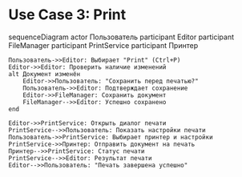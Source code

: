 # Use Case 3: Print

sequenceDiagram
    actor Пользователь
    participant Editor
    participant FileManager
    participant PrintService
    participant Принтер

    Пользователь->>Editor: Выбирает "Print" (Ctrl+P)
    Editor->>Editor: Проверить наличие изменений
    alt Документ изменён
        Editor->>Пользователь: "Сохранить перед печатью?"
        Пользователь->>Editor: Подтверждает сохранение
        Editor->>FileManager: Сохранить документ
        FileManager-->>Editor: Успешно сохранено
    end
    
    Editor->>PrintService: Открыть диалог печати
    PrintService-->>Пользователь: Показать настройки печати
    Пользователь->>PrintService: Выбирает принтер и настройки
    PrintService->>Принтер: Отправить документ на печать
    Принтер-->>PrintService: Статус печати
    PrintService-->>Editor: Результат печати
    Editor-->>Пользователь: "Печать завершена успешно"
